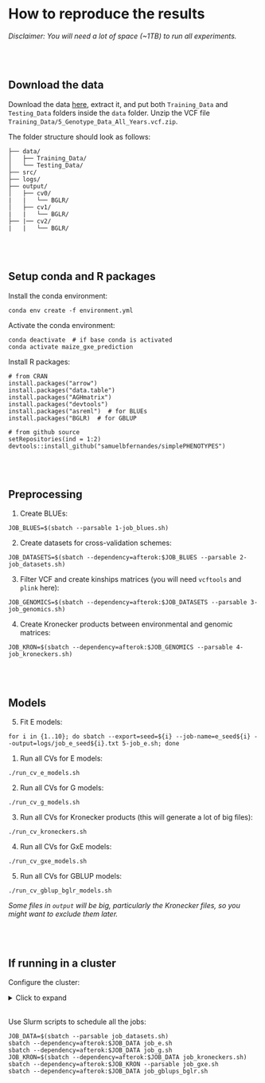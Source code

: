 # How to reproduce the results

_Disclaimer: You will need a lot of space (~1TB) to run all experiments._

<br><br>

## Download the data

Download the data [here](https://doi.org/10.25739/tq5e-ak26), extract it, and put both `Training_Data` and `Testing_Data` folders inside the `data` folder. Unzip the VCF file `Training_Data/5_Genotype_Data_All_Years.vcf.zip`.

The folder structure should look as follows:
```
├── data/
│   ├── Training_Data/
│   └── Testing_Data/
├── src/
├── logs/
├── output/
│   ├── cv0/
|   |   └── BGLR/
│   ├── cv1/
|   |   └── BGLR/
├── |── cv2/
|   |   └── BGLR/
```

<br><br>

## Setup conda and R packages
Install the conda environment:
```
conda env create -f environment.yml
```

Activate the conda environment:
```
conda deactivate  # if base conda is activated
conda activate maize_gxe_prediction
```

Install R packages:
```
# from CRAN
install.packages("arrow")
install.packages("data.table")
install.packages("AGHmatrix")
install.packages("devtools")
install.packages("asreml")  # for BLUEs
install.packages("BGLR)  # for GBLUP

# from github source
setRepositories(ind = 1:2)
devtools::install_github("samuelbfernandes/simplePHENOTYPES")
```

<br><br>


## Preprocessing

1. Create BLUEs:
```
JOB_BLUES=$(sbatch --parsable 1-job_blues.sh)
```

2. Create datasets for cross-validation schemes:
```
JOB_DATASETS=$(sbatch --dependency=afterok:$JOB_BLUES --parsable 2-job_datasets.sh)
```

3. Filter VCF and create kinships matrices (you will need `vcftools` and `plink` here):
```
JOB_GENOMICS=$(sbatch --dependency=afterok:$JOB_DATASETS --parsable 3-job_genomics.sh)
```

4. Create Kronecker products between environmental and genomic matrices:
```
JOB_KRON=$(sbatch --dependency=afterok:$JOB_GENOMICS --parsable 4-job_kroneckers.sh)
```


<br><br>


## Models
5. Fit E models:
```
for i in {1..10}; do sbatch --export=seed=${i} --job-name=e_seed${i} --output=logs/job_e_seed${i}.txt 5-job_e.sh; done
```



1. Run all CVs for E models:   
```
./run_cv_e_models.sh
```

2. Run all CVs for G models:
```
./run_cv_g_models.sh
```

3. Run all CVs for Kronecker products (this will generate a lot of big files):
```
./run_cv_kroneckers.sh
```

4. Run all CVs for GxE models:   
```
./run_cv_gxe_models.sh
```

5. Run all CVs for GBLUP models:
```
./run_cv_gblup_bglr_models.sh
```

_Some files in `output` will be big, particularly the Kronecker files, so you might want to exclude them later._

<br><br>


## If running in a cluster

Configure the cluster: 
<details>
<summary>Click to expand</summary>

```
module load gcc/9.3.1 mkl/19.0.5 R/4.2.2 vcftools/0.1.15 plink/5.2
module load python/anaconda-3.10
source /share/apps/bin/conda-3.10.sh
conda deactivate  # if base conda is activated
conda activate maize_gxe_prediction

# create .Rprofile
cat ~/.Rprofile
# options(repos = c(CRAN = "https://mirrors.nics.utk.edu/cran"))

# create .Renviron
cat ~/.Renviron 
# R_LIBS_USER=~/R/%p/%v

# create R folders
cd
mkdir -p R
mkdir -p R/x86_64-pc-linux-gnu
mkdir -p R/x86_64-pc-linux-gnu/4.2

# set cpp 17 variables
mkdir -p ~/.R
cat ~/.R/Makevars
# echo "CC = $(which gcc) -fPIC"
# echo "CXX17 = $(which g++) -fPIC"
# echo "CXX17STD = -std=c++17"
# echo "CXX17FLAGS = ${CXX11FLAGS}"
```

</details>

<br>


Use Slurm scripts to schedule all the jobs:
```
JOB_DATA=$(sbatch --parsable job_datasets.sh)
sbatch --dependency=afterok:$JOB_DATA job_e.sh
sbatch --dependency=afterok:$JOB_DATA job_g.sh
JOB_KRON=$(sbatch --dependency=afterok:$JOB_DATA job_kroneckers.sh)
sbatch --dependency=afterok:$JOB_KRON --parsable job_gxe.sh
sbatch --dependency=afterok:$JOB_DATA job_gblups_bglr.sh
```
